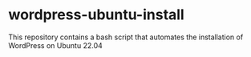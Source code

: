 # wordpress-ubuntu-install
This repository contains a bash script that automates the installation of WordPress on Ubuntu 22.04
